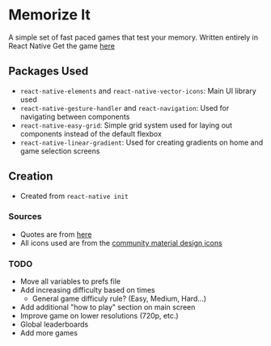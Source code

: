 # Memorize It
A simple set of fast paced games that test your memory.
Written entirely in React Native
Get the game [here](https://play.google.com/store/apps/details?id=com.memorizeit)

## Packages Used
- `react-native-elements` and `react-native-vector-icons`: Main UI library used
- `react-native-gesture-handler` and `react-navigation`: Used for navigating between components
- `react-native-easy-grid`: Simple grid system used for laying out components instead of the default flexbox
- `react-native-linear-gradient`: Used for creating gradients on home and game selection screens

## Creation
- Created from `react-native init`

### Sources
- Quotes are from [here](https://github.com/JamesFT/Database-Quotes-JSON)
- All icons used are from the [community material design icons](https://materialdesignicons.com/)

### TODO
- Move all variables to prefs file
- Add increasing difficulty based on times
  - General game difficuly rule? (Easy, Medium, Hard...)
- Add additional "how to play" section on main screen
- Improve game on lower resolutions (720p, etc.)
- Global leaderboards
- Add more games